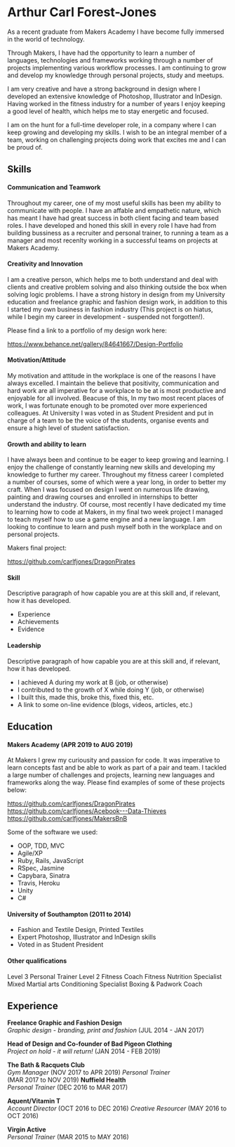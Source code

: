 # Arthur Carl Forest-Jones

As a recent graduate from Makers Academy I have become fully immersed in the world of technology.

Through Makers, I have had the opportunity to learn a number of languages, technologies and frameworks working through a number of projects implementing various workflow processes. I am continuing to grow and develop my knowledge through personal projects, study and meetups.

I am very creative and have a strong background in design where I developed an extensive knowledge of Photoshop, Illustrator and InDesign. Having worked in the fitness industry for a number of years I enjoy keeping a good level of health, which helps me to stay energetic and focused.

I am on the hunt for a full-time developer role, in a company where I can keep growing and developing my skills. I wish to be an integral member of a team, working on challenging projects doing work that excites me and I can be proud of.

## Skills

#### Communication and Teamwork

Throughout my career, one of my most useful skills has been my ability to communicate with people. I have an affable and empathetic nature, which has meant I have had great success in both client facing and team based roles. I have developed and honed this skill in every role I have had from building bussiness as a recruiter and personal trainer, to running a team as a manager and most recenlty working in a successful teams on projects at Makers Academy.

#### Creativity and Innovation

I am a creative person, which helps me to both understand and deal with clients and creative problem solving and also thinking outside the box when solving logic problems. I have a strong history in design from my University education and freelance graphic and fashion design work, in addition to this I started my own business in fashion industry (This project is on hiatus, while I begin my career in development - suspended not forgotten!).

Please find a link to a portfolio of my design work here: 

https://www.behance.net/gallery/84641667/Design-Portfolio

#### Motivation/Attitude

My motivation and attitude in the workplace is one of the reasons I have always excelled. I maintain the believe that positivity, communication and hard work are all imperative for a workplace to be at is most productive and enjoyable for all involved. Beacuse of this, In my two most recent places of work, I was fortunate enough to be promoted over more experienced colleagues. At University I was voted in as Student President and put in charge of a team to be the voice of the students, organise events and ensure a high level of student satisfaction.

#### Growth and ability to learn

I have always been and continue to be eager to keep growing and learning. I enjoy the challenge of constantly learning new skills and developing my knowledge to further my career. Throughout my fitness career I completed a number of courses, some of which were a year long, in order to better my craft. When I was focused on design I went on numerous life drawing, painting and drawing courses and enrolled in internships to better understand the industry. Of course, most recently I have dedicated my time to learning how to code at Makers, in my final two week project I managed to teach myself how to use a game engine and a new language. I am looking to continue to learn and push myself both in the workplace and on personal projects.

Makers final project: 

https://github.com/carlfjones/DragonPirates


#### Skill

Descriptive paragraph of how capable you are at this skill and, if relevant, how it has developed.

- Experience
- Achievements
- Evidence

#### Leadership

Descriptive paragraph of how capable you are at this skill and, if relevant, how it has developed.

- I achieved A during my work at B (job, or otherwise)
- I contributed to the growth of X while doing Y (job, or otherwise)
- I built this, made this, broke this, fixed this, etc.
- A link to some on-line evidence (blogs, videos, articles, etc.)


## Education

#### Makers Academy (APR 2019 to AUG 2019)

At Makers I grew my curiousity and passion for code. It was imperative to learn concepts fast and be able to work as part of a pair and team. I tackled a large number of challenges and projects, learning new languages and frameworks along the way.
Please find examples of some of these projects below:

https://github.com/carlfjones/DragonPirates
https://github.com/carlfjones/Acebook---Data-Thieves
https://github.com/carlfjones/MakersBnB

Some of the software we used:

- OOP, TDD, MVC
- Agile/XP
- Ruby, Rails, JavaScript
- RSpec, Jasmine
- Capybara, Sinatra
- Travis, Heroku
- Unity
- C#

#### University of Southampton (2011 to 2014)

- Fashion and Textile Design, Printed Textiles
- Expert Photoshop, Illustrator and InDesign skills
- Voted in as Student President

#### Other qualifications
Level 3 Personal Trainer
Level 2 Fitness Coach
Fitness Nutrition Specialist
Mixed Martial arts Conditioning Specialist
Boxing & Padwork Coach

## Experience

**Freelance Graphic and Fashion Design**    
*Graphic design - branding, print and fashion*
(JUL 2014 - JAN 2017)

**Head of Design and Co-founder of Bad Pigeon Clothing**    
*Project on hold - it will return!*
(JAN 2014 - FEB 2019)

**The Bath & Racquets Club**    
*Gym Manager*
(NOV 2017 to APR 2019) 
*Personal Trainer*  
(MAR 2017 to NOV 2019)
**Nuffield Health**    
*Personal Trainer*
(DEC 2016 to MAR 2017)

**Aquent/Vitamin T**    
*Account Director* 
(OCT 2016 to DEC 2016)
*Creative Resourcer*
(MAY 2016 to OCT 2016)

**Virgin Active**    
*Personal Trainer*
(MAR 2015 to MAY 2016)
